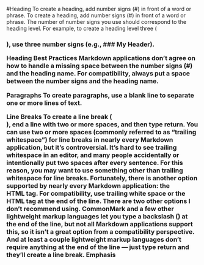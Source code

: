 #Heading
To create a heading, add number signs (#) in front of a word or phrase. 
To create a heading, add number signs (#) in front of a word or phrase. The number of number signs you use should correspond to the heading level. 
For example, to create a heading level three (<h3>), use three number signs (e.g., ### My Header).

Heading Best Practices
Markdown applications don’t agree on how to handle a missing space between the number signs (#) and the heading name. For compatibility, always put a space between the number signs and the heading name.

Paragraphs
To create paragraphs, use a blank line to separate one or more lines of text.

Line Breaks
To create a line break (<br>), end a line with two or more spaces, and then type return.
You can use two or more spaces (commonly referred to as “trailing whitespace”) for line breaks in nearly every Markdown application, but it’s controversial. It’s hard to see trailing whitespace in an editor, and many people accidentally or intentionally put two spaces after every sentence. For this reason, you may want to use something other than trailing whitespace for line breaks. Fortunately, there is another option supported by nearly every Markdown application: the <br> HTML tag.
For compatibility, use trailing white space or the <br> HTML tag at the end of the line.
There are two other options I don’t recommend using. CommonMark and a few other lightweight markup languages let you type a backslash (\) at the end of the line, but not all Markdown applications support this, so it isn’t a great option from a compatibility perspective. And at least a couple lightweight markup languages don’t require anything at the end of the line — just type return and they’ll create a line break.
Emphasis

